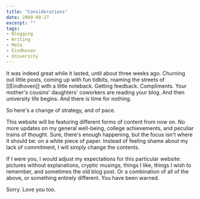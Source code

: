 ```yaml
---
title: "Considerations"
date: 2009-09-27
excerpt: ""
tags:
- Blogging
- Writing
- Meta
- Eindhoven
- University
---
```

It was indeed great while it lasted, until about three weeks ago. Churning out little posts, coming up with fun tidbits, roaming the streets of [[Eindhoven]] with a little noteback. Getting feedback. Compliments. Your mother's cousins' daughters' coworkers are reading your blog. And then university life begins. And there is time for nothing.

So here's a change of strategy, and of pace.

This website will be featuring different forms of content from now on. No more updates on my general well-being, college achievements, and peculiar trains of thought. Sure, there's enough happening, but the focus isn't where it should be: on a white piece of paper. Instead of feeling shame about my lack of commitment, I will simply change the contents. 

If I were you, I would adjust my expectations for this particular website: pictures without explanations, cryptic musings, things I like, things I wish to remember, and sometimes the old blog post. Or a combination of all of the above, or something entirely different. You have been warned.

Sorry.
Love you too.